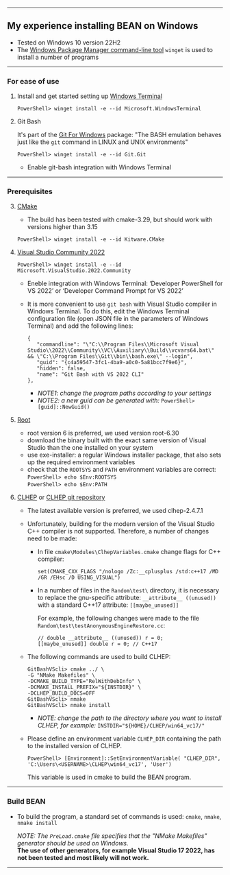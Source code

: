 ---------------------------------------------------------------------------
## My experience installing BEAN on Windows
* Tested on Windows 10 version 22H2
* The [Windows Package Manager command-line tool](
  https://learn.microsoft.com/en-us/windows/package-manager/winget/)
  `winget` is used to install a number of programs

---------------------------------------------------------------------------
### For ease of use

1. Install and get started setting up [Windows Terminal](
   https://learn.microsoft.com/en-us/windows/terminal/install)

   `PowerShell> winget install -e --id Microsoft.WindowsTerminal`

2. Git Bash

   It's part of the [Git For Windows](https://gitforwindows.org/) package:
   "The BASH emulation behaves just like the `git` command in LINUX and
   UNIX environments"

   `PowerShell> winget install -e --id Git.Git`

   * Enable git-bash integration with Windows Terminal

---------------------------------------------------------------------------
###  Prerequisites

3. [CMake](https://cmake.org/download)
   * The build has been tested with cmake-3.29, but should work with
     versions higher than 3.15

   `PowerShell> winget install -e --id Kitware.CMake`

4. [Visual Studio Community 2022](
   https://visualstudio.microsoft.com/vs/community)

   `PowerShell> winget install -e --id Microsoft.VisualStudio.2022.Community`

   * Eneble integration with Windows Terminal: ‘Developer PowerShell
     for VS 2022’ or ‘Developer Command Prompt for VS 2022’

   * It is more convenient to use `git bash` with Visual Studio
     compiler in Windows Terminal.
     To do this, edit the Windows Terminal configuration file
     (open JSON file in the parameters of Windows Terminal)
     and add the following lines:
     ```
     {
        "commandline": "\"C:\\Program Files\\Microsoft Visual Studio\\2022\\Community\\VC\\Auxiliary\\Build\\vcvars64.bat\" && \"C:\\Program Files\\Git\\bin\\bash.exe\" --login",
        "guid": "{c4a59547-3fc1-4ba9-a0c0-5a81bcc7f9e6}",
        "hidden": false,
        "name": "Git Bash with VS 2022 CLI"
     },
     ```
     + _NOTE1: change the program paths according to your settings_
     + _NOTE2: a new guid can be generated with:_
       `PowerShell> [guid]::NewGuid()`

5. [Root](https://root.cern.ch)

   * root version 6 is preferred, we used version root-6.30
   * download the binary built with the exact same version
     of Visual Studio than the one installed on your system
   * use exe-installer: a regular Windows installer package,
     that also sets up the required environment variables
   * check that the `ROOTSYS` and `PATH` environment
     variables are correct:\
     `PowerShell> echo $Env:ROOTSYS`\
     `PowerShell> echo $Env:PATH`

6. [CLHEP](https://proj-clhep.web.cern.ch/proj-clhep/clhep23.html)
   or [CLHEP git repository](https://gitlab.cern.ch/CLHEP/CLHEP)

   * The latest available version is preferred, we used clhep-2.4.7.1

   * Unfortunately, building for the modern version of the
     Visual Studio C++ compiler is not supported.
     Therefore, a number of changes need to be made:
     - In file `cmake\Modules\ClhepVariables.cmake`
       change flags for C++ compiler:
       ```
       set(CMAKE_CXX_FLAGS "/nologo /Zc:__cplusplus /std:c++17 /MD /GR /EHsc /D USING_VISUAL")
       ```

     - In a number of files in the `Random\test\` directory,
       it is necessary to replace the gnu-specific attribute:
       `__attribute__ ((unused))` with a standard C++17 attribute:
       `[[maybe_unused]]`

       For example, the following changes were made to the file
       `Random\test\testAnonymousEngineRestore.cc`:
       ```
       // double __attribute__ ((unused)) r = 0;
       [[maybe_unused]] double r = 0; // C++17
       ```

   * The following commands are used to build CLHEP:
     ```
     GitBashVScli> cmake ../ \
     -G "NMake Makefiles" \
     -DCMAKE_BUILD_TYPE="RelWithDebInfo" \
     -DCMAKE_INSTALL_PREFIX="${INSTDIR}" \
     -DCLHEP_BUILD_DOCS=OFF
     GitBashVScli> nmake
     GitBashVScli> nmake install
     ```
     + _NOTE: change the path to the directory where you want
       to install CLHEP, for example:_
       `INSTDIR="${HOME}/CLHEP/win64_vc17/"`

   * Please define an environment variable `CLHEP_DIR` containing
     the path to the installed version of CLHEP.
     ```
     PowerShell> [Environment]::SetEnvironmentVariable( "CLHEP_DIR", 'C:\Users\<USERNAME>\CLHEP\win64_vc17', 'User')
     ```
     This variable is used in cmake to build the BEAN program.

---------------------------------------------------------------------------
### Build BEAN

* To build the program, a standard set of commands is used:
  `cmake`, `nmake`, `nmake install`

  _NOTE: The `PreLoad.cmake` file specifies that the "NMake Makefiles"
  generator should be used on Windows._\
  **The use of other generators, for example Visual Studio 17 2022,
  has not been tested and most likely will not work.**

---------------------------------------------------------------------------
